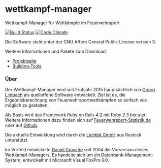 # wettkampf-manager
Wettkampf-Manager für Wettkämpfe im Feuerwehrsport

[![Build Status](https://travis-ci.org/Feuerwehrsport/wettkampf-manager.svg?branch=release)](https://travis-ci.org/Feuerwehrsport/wettkampf-manager)
[![Code Climate](https://codeclimate.com/github/Feuerwehrsport/wettkampf-manager/badges/gpa.svg)](https://codeclimate.com/github/Feuerwehrsport/wettkampf-manager)

Die Software steht unter der GNU Affero General Public License version 3.

Weitere Informationen und Pakete zum Download:
  * [Projektseite](http://www.feuerwehrsport-statistik.de/wettkampf_manager)
  * [Building-Tools](https://github.com/Feuerwehrsport/wettkampf-manager-building-tools)



### Über
      
Der Wettkampf-Manager wird seit Frühjahr 2015 hauptsächlich von [Georg Limbach](https://georf.de) als quelloffene Software entwickelt. Ziel ist es, die Ergebnisberechnung von Feuerwehrsportwettkämpfen so einfach wie möglich zu gestalten.

Als Basis wird das Framework Ruby on Rails 4.2 mit Ruby 2.3 benutzt. Weitere Informationen dazu finden sich auf [Feuerwehrsport-Statistik.de](https://feuerwehrsport-statistik.de/wettkampf_manager) oder auf [Github](https://github.com/Feuerwehrsport/wettkampf-manager).

Die aktuelle Entwicklung wird durch die [Lichtbit GmbH](https://lichtbit.com) aus Rostock unterstützt.

Im Vorfeld entwickelte [Daniel Grosche](http://dgrosche.charlottenthal.de) seit 2004 die Vorversion dieses Wettkampf-Managers. Es handelte sich um ein Datenbank-Management-System, entwickelt mit Microsoft Visual FoxPro 6.0.
